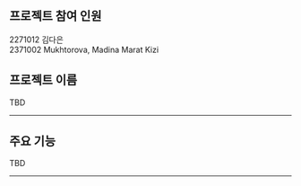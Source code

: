 ## 프로젝트 참여 인원

2271012 김다은  
2371002 Mukhtorova, Madina Marat Kizi

## 프로젝트 이름

TBD

---

## 주요 기능

TBD

---

